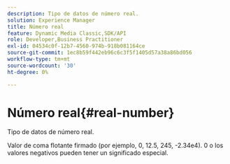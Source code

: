 ```yaml
---
description: Tipo de datos de número real.
solution: Experience Manager
title: Número real
feature: Dynamic Media Classic,SDK/API
role: Developer,Business Practitioner
exl-id: 04534c0f-12b7-4560-974b-918b081164ce
source-git-commit: 1ec8b59f442eb96c6c3f5f1405d57a38a86bd056
workflow-type: tm+mt
source-wordcount: '30'
ht-degree: 0%

---
```


# Número real{#real-number}

Tipo de datos de número real.

Valor de coma flotante firmado (por ejemplo, 0, 12.5, 245, -2.34e4). 0 o los valores negativos pueden tener un significado especial.
